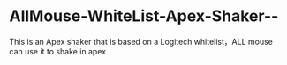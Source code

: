 # AllMouse-WhiteList-Apex-Shaker--
This is an Apex shaker that is based on a Logitech whitelist，ALL mouse can use it to shake in apex
